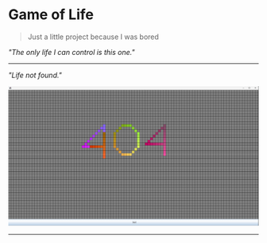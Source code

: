 # Game of Life

> Just a little project because I was bored

*"The only life I can control is this one."*

---

*"Life not found."*

![404 Pattern](screenshots/Screenshot_1.png)

---
